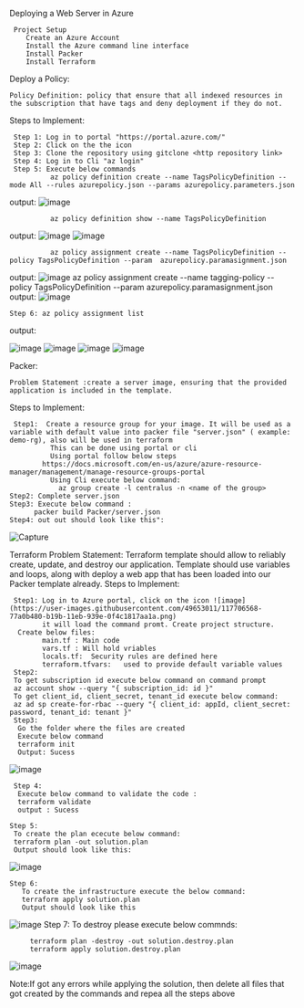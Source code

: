 Deploying a Web Server in Azure
            
     Project Setup
        Create an Azure Account
        Install the Azure command line interface
        Install Packer
        Install Terraform
        
  Deploy a Policy:
      
    Policy Definition: policy that ensure that all indexed resources in the subscription that have tags and deny deployment if they do not.
    
  Steps to Implement:
     
     Step 1: Log in to portal "https://portal.azure.com/"
     Step 2: Click on the the icon
     Step 3: Clone the repository using gitclone <http repository link>
     Step 4: Log in to Cli "az login"
     Step 5: Execute below commands 
              az policy definition create --name TagsPolicyDefinition --mode All --rules azurepolicy.json --params azurepolicy.parameters.json
output:
![image](https://user-images.githubusercontent.com/49653011/117850904-c27e0300-b253-11eb-8107-b8c1c14efbd0.png)

              az policy definition show --name TagsPolicyDefinition
output:
![image](https://user-images.githubusercontent.com/49653011/117851263-23a5d680-b254-11eb-8c3e-b9b98fd52447.png)
![image](https://user-images.githubusercontent.com/49653011/117851328-31f3f280-b254-11eb-9767-5cf43e207c65.png)

              az policy assignment create --name TagsPolicyDefinition --policy TagsPolicyDefinition --param  azurepolicy.paramasignment.json
output:
![image](https://user-images.githubusercontent.com/49653011/117851432-50f28480-b254-11eb-9beb-7dd334a34177.png)
             az policy assignment create --name tagging-policy --policy TagsPolicyDefinition --param azurepolicy.paramasignment.json
  output:
  ![image](https://user-images.githubusercontent.com/49653011/117851593-767f8e00-b254-11eb-8106-dde2dd6dc766.png)

    Step 6: az policy assignment list
output:
    
![image](https://user-images.githubusercontent.com/49653011/117851769-a2027880-b254-11eb-8c81-7bc46834fcdd.png)
![image](https://user-images.githubusercontent.com/49653011/117851813-af1f6780-b254-11eb-803d-f3e2b83d564c.png)
![image](https://user-images.githubusercontent.com/49653011/117852039-f0177c00-b254-11eb-9108-72b0c126f96e.png)
![image](https://user-images.githubusercontent.com/49653011/117852110-01608880-b255-11eb-9c5d-ef546df72d64.png)


   Packer:
   
    Problem Statement :create a server image, ensuring that the provided application is included in the template.
    
  Steps to Implement:
  
     Step1:  Create a resource group for your image. It will be used as a variable with default value into packer file "server.json" ( example: demo-rg), also will be used in terraform
              This can be done using portal or cli
              Using portal follow below steps
            https://docs.microsoft.com/en-us/azure/azure-resource-manager/management/manage-resource-groups-portal
              Using Cli execute below command:
                az group create -l centralus -n <name of the group>
    Step2: Complete server.json
    Step3: Execute below command :
          packer build Packer/server.json
    Step4: out out should look like this":
 ![Capture](https://user-images.githubusercontent.com/49653011/117557919-17e4c500-b046-11eb-9be8-cd72387b99c5.PNG)


Terraform
 Problem Statement: Terraform template should allow to reliably create, update, and destroy our application. Template should use variables and loops, along with deploy a web app that has been loaded into our Packer template already.
 Steps to Implement:
  
     Step1: Log in to Azure portal, click on the icon ![image](https://user-images.githubusercontent.com/49653011/117706568-77a0b480-b19b-11eb-939e-0f4c1817aa1a.png)
            it will load the command promt. Create project structure.
      Create below files:
            main.tf : Main code
            vars.tf : Will hold vriables	
            locals.tf:	Security rules are defined here
            terraform.tfvars:	used to provide default variable values
     Step2: 
     To get subscription id execute below command on command prompt
     az account show --query "{ subscription_id: id }"
     To get client_id, client_secret, tenant_id execute below command:
     az ad sp create-for-rbac --query "{ client_id: appId, client_secret: password, tenant_id: tenant }"
     Step3:
      Go the folder where the files are created 
      Execute below command 
      terraform init
      Output: Sucess
  ![image](https://user-images.githubusercontent.com/49653011/117708061-5b9e1280-b19d-11eb-84f7-a28becbfe170.png)

     Step 4:
      Execute below command to validate the code :
      terraform validate
      output : Sucess
    
    Step 5:
     To create the plan ececute below command:
     terraform plan -out solution.plan    
     Output should look like this:
  ![image](https://user-images.githubusercontent.com/49653011/117705471-11676200-b19a-11eb-8761-e8f16a010aa5.png)
  
    Step 6:
       To create the infrastructure execute the below command:
       terraform apply solution.plan
       Output should look like this
 ![image](https://user-images.githubusercontent.com/49653011/117719431-62cc1d00-b1ab-11eb-9d2f-bd3f7c1d380c.png)
     Step 7:
       To destroy please execute below commnds:
       
         terraform plan -destroy -out solution.destroy.plan
         terraform apply solution.destroy.plan
       
![image](https://user-images.githubusercontent.com/49653011/117723457-64e4aa80-b1b0-11eb-99d2-e1098247b492.png)

    
Note:If got any errors while applying the solution, then delete all files that got created by the commands and repea all the steps above
